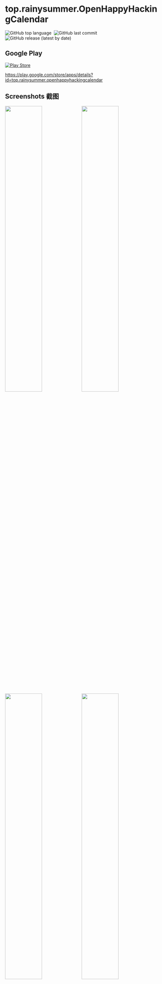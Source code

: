# top.rainysummer.OpenHappyHackingCalendar

![GitHub top language](https://img.shields.io/github/languages/top/rainysummerluo/Android.OHHC?style=for-the-badge)&nbsp;&nbsp;![GitHub last commit](https://img.shields.io/github/last-commit/rainysummerluo/Android.OHHC?style=for-the-badge)&nbsp;&nbsp;![GitHub release (latest by date)](https://img.shields.io/github/v/release/RainySummerLuo/Android.OHHC?style=for-the-badge)

## Google Play

[![Play Store](https://img.shields.io/badge/play%20store-top.rainysummer.openhappyhackingcalendar-orange?style=for-the-badge&logo=google-play)](https://play.google.com/store/apps/details?id=top.rainysummer.openhappyhackingcalendar)

https://play.google.com/store/apps/details?id=top.rainysummer.openhappyhackingcalendar

## Screenshots 截图

<img src="https://i.loli.net/2021/04/04/KOioZQUWLkTwc32.jpg" width="49%"/> <img src="https://i.loli.net/2021/04/04/odKNRM9eF4kxJLh.jpg" width="49%"/>

<img src="https://i.loli.net/2021/04/04/b4en3f2TE9QUOuF.jpg" width="49%"/> <img src="https://i.loli.net/2021/04/04/LbyFDNdAz8qasmt.jpg" width="49%"/>
 
## Notice

使用的第三方库如下：

1. com.xhinliang:LunarCalendar

    XhinLiang/LunarCalendar，Apache License 2.0，https://github.com/XhinLiang/LunarCalendar/blob/master/LICENSE

2. thereisnospon.codeview:codeview

    Thereisnospon/CodeView, No License, https://github.com/Thereisnospon/CodeView

